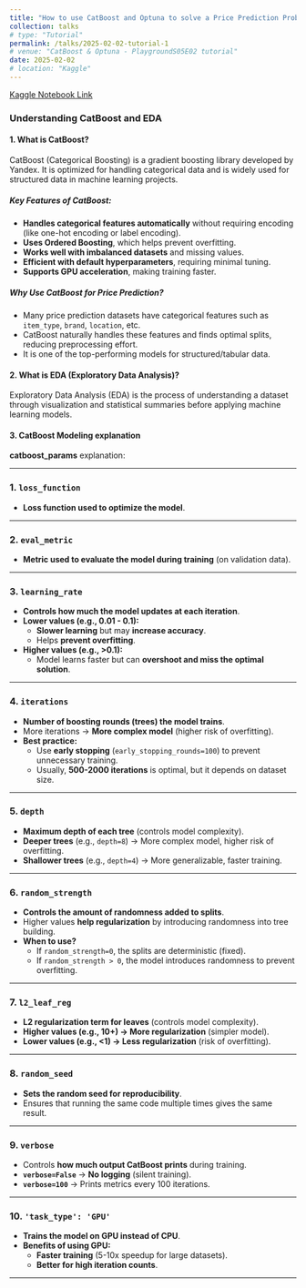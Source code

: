 ```yaml
---
title: "How to use CatBoost and Optuna to solve a Price Prediction Problem?"
collection: talks
# type: "Tutorial"
permalink: /talks/2025-02-02-tutorial-1
# venue: "CatBoost & Optuna - PlaygroundS05E02 tutorial"
date: 2025-02-02
# location: "Kaggle"
---
```


[Kaggle Notebook Link](https://www.kaggle.com/code/zongaobian/catboost-optuna-playgrounds05e02-tutorial)

### Understanding CatBoost and EDA

#### 1. **What is CatBoost?**
CatBoost (Categorical Boosting) is a gradient boosting library developed by Yandex. It is optimized for handling categorical data and is widely used for structured data in machine learning projects. 

##### **Key Features of CatBoost:**
- **Handles categorical features automatically** without requiring encoding (like one-hot encoding or label encoding).
- **Uses Ordered Boosting**, which helps prevent overfitting.
- **Works well with imbalanced datasets** and missing values.
- **Efficient with default hyperparameters**, requiring minimal tuning.
- **Supports GPU acceleration**, making training faster.

##### **Why Use CatBoost for Price Prediction?**
- Many price prediction datasets have categorical features such as `item_type`, `brand`, `location`, etc.
- CatBoost naturally handles these features and finds optimal splits, reducing preprocessing effort.
- It is one of the top-performing models for structured/tabular data.

#### 2. **What is EDA (Exploratory Data Analysis)?**
Exploratory Data Analysis (EDA) is the process of understanding a dataset through visualization and statistical summaries before applying machine learning models.

#### 3. CatBoost Modeling explanation

**catboost_params** explanation:

---

### **1. `loss_function`**
- **Loss function used to optimize the model**.

---

### **2. `eval_metric`**
- **Metric used to evaluate the model during training** (on validation data).

---

### **3. `learning_rate`**
- **Controls how much the model updates at each iteration**.
- **Lower values (e.g., 0.01 - 0.1):**  
  - **Slower learning** but may **increase accuracy**.
  - Helps **prevent overfitting**.
- **Higher values (e.g., >0.1):**  
  - Model learns faster but can **overshoot and miss the optimal solution**.

---

### **4. `iterations`**
- **Number of boosting rounds (trees) the model trains**.
- More iterations → **More complex model** (higher risk of overfitting).
- **Best practice:**  
  - Use **early stopping** (`early_stopping_rounds=100`) to prevent unnecessary training.
  - Usually, **500-2000 iterations** is optimal, but it depends on dataset size.

---

### **5. `depth`**
- **Maximum depth of each tree** (controls model complexity).
- **Deeper trees** (e.g., `depth=8`) → More complex model, higher risk of overfitting.
- **Shallower trees** (e.g., `depth=4`) → More generalizable, faster training.

---

### **6. `random_strength`**
- **Controls the amount of randomness added to splits**.
- Higher values **help regularization** by introducing randomness into tree building.
- **When to use?**
  - If `random_strength=0`, the splits are deterministic (fixed).
  - If `random_strength > 0`, the model introduces randomness to prevent overfitting.

---

### **7. `l2_leaf_reg`**
- **L2 regularization term for leaves** (controls model complexity).
- **Higher values (e.g., 10+) → More regularization** (simpler model).
- **Lower values (e.g., <1) → Less regularization** (risk of overfitting).

---

### **8. `random_seed`**
- **Sets the random seed for reproducibility**.
- Ensures that running the same code multiple times gives the same result.

---

### **9. `verbose`**
- Controls **how much output CatBoost prints** during training.
- **`verbose=False`** → **No logging** (silent training).
- **`verbose=100`** → Prints metrics every 100 iterations.

---

### **10. `'task_type': 'GPU'`**
- **Trains the model on GPU instead of CPU**.
- **Benefits of using GPU:**
  - **Faster training** (5-10x speedup for large datasets).
  - **Better for high iteration counts**.

---